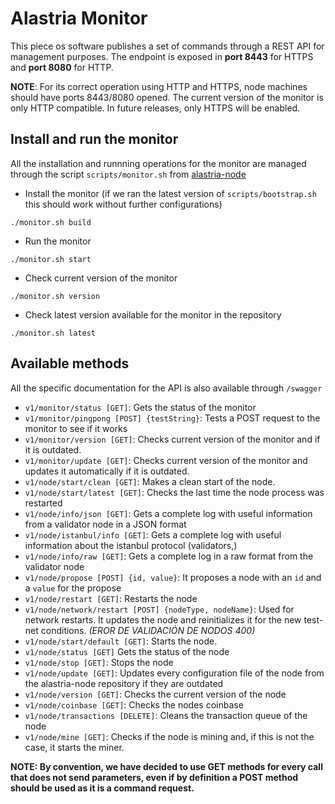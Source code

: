 # Alastria Monitor
This piece os software publishes a set of commands through a REST API for management purposes. The endpoint is exposed in **port 8443** for HTTPS and **port 8080** for HTTP.

**NOTE**: For its correct operation using HTTP and HTTPS, node machines should have ports 8443/8080 opened. The current version of the monitor is only HTTP compatible. In future releases, only HTTPS will be enabled.

## Install and run the monitor
All the installation and runnning operations for the monitor are managed through the script `scripts/monitor.sh` from [alastria-node](https://github.com/alastria/alastria-node)
* Install the monitor (if we ran the latest version of `scripts/bootstrap.sh` this should work without further configurations)
```
./monitor.sh build
```
* Run the monitor
```
./monitor.sh start
```
* Check current version of the monitor
```
./monitor.sh version
```
* Check latest version available for the monitor in the repository
```
./monitor.sh latest
```

## Available methods

All the specific documentation for the API is also available through `/swagger`
* `v1/monitor/status [GET]`: Gets the status of the monitor
* `v1/monitor/pingpong [POST] {testString}`: Tests a POST request to the monitor to see if it works
* `v1/monitor/version [GET]`: Checks current version of the monitor and if it is outdated.
* `v1/monitor/update [GET]`: Checks current version of the monitor and updates it 
automatically if it is outdated.
* `v1/node/start/clean [GET]`: Makes a clean start of the node.
* `v1/node/start/latest [GET]`: Checks the last time the node process was restarted
* `v1/node/info/json [GET]`: Gets a complete log with useful information from a validator node in
a JSON format
* `v1/node/istanbul/info [GET]`: Gets a complete log with useful information about the istanbul protocol (validators,)
* `v1/node/info/raw [GET]`: Gets a complete log in a raw format from the validator node
* `v1/node/propose [POST] {id, value}`: It proposes a node with an `id` and a `value`
for the propose
* `v1/node/restart [GET]`: Restarts the node
* `v1/node/network/restart [POST] {nodeType, nodeName}`: Used for network restarts. It updates
the node and reinitializes it for the new test-net conditions. *(EROR DE VALIDACIÓN DE NODOS 400)*
* `v1/node/start/default [GET]`: Starts the node.
* `v1/node/status [GET]` Gets the status of the node
* `v1/node/stop [GET]`: Stops the node
* `v1/node/update [GET]`: Updates every configuration file of the node from the alastria-node
repository if they are outdated
* `v1/node/version [GET]`: Checks the current version of the node
* `v1/node/coinbase [GET]`: Checks the nodes coinbase
* `v1/node/transactions [DELETE]`: Cleans the transaction queue of the node
* `v1/node/mine [GET]`: Checks if the node is mining and, if this is not the case, it starts the miner.

**NOTE: By convention, we have decided to use GET methods for every call that does not send parameters, even if
by definition a POST method should be used as it is a command request.** 

